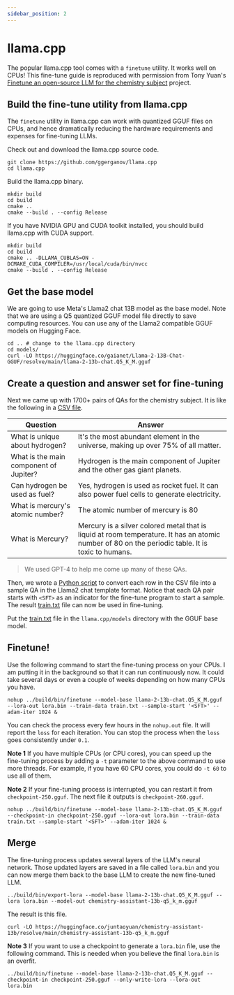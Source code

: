 ```yaml
---
sidebar_position: 2
---
```


# llama.cpp

The popular llama.cpp tool comes with a `finetune` utility. It works well on CPUs! This fine-tune guide is reproduced with 
permission from Tony Yuan's [Finetune an open-source LLM for the chemistry subject](https://github.com/YuanTony/chemistry-assistant/tree/main/fine-tune-model) project.

## Build the fine-tune utility from llama.cpp

The `finetune` utility in llama.cpp can work with quantized GGUF files on CPUs, and hence dramatically reducing the hardware requirements and expenses for fine-tuning LLMs.

Check out and download the llama.cpp source code.

```
git clone https://github.com/ggerganov/llama.cpp
cd llama.cpp
```

Build the llama.cpp binary.

```
mkdir build
cd build
cmake ..
cmake --build . --config Release
```

If you have NVIDIA GPU and CUDA toolkit installed, you should build llama.cpp with CUDA support.

```
mkdir build
cd build
cmake .. -DLLAMA_CUBLAS=ON -DCMAKE_CUDA_COMPILER=/usr/local/cuda/bin/nvcc
cmake --build . --config Release
```

## Get the base model

We are going to use Meta's Llama2 chat 13B model as the base model. Note that we are using a Q5 quantized GGUF model file directly to save computing resources. You can use any of the Llama2 compatible GGUF models on Hugging Face.

```
cd .. # change to the llama.cpp directory
cd models/
curl -LO https://huggingface.co/gaianet/Llama-2-13B-Chat-GGUF/resolve/main/llama-2-13b-chat.Q5_K_M.gguf
```

## Create a question and answer set for fine-tuning

Next we came up with 1700+ pairs of QAs for the chemistry subject. It is like the following in a [CSV file](https://raw.githubusercontent.com/YuanTony/chemistry-assistant/main/fine-tune-model/train.csv).

Question | Answer
----- | -------
What is unique about hydrogen? | It's the most abundant element in the universe, making up over 75% of all matter.
What is the main component of Jupiter? | Hydrogen is the main component of Jupiter and the other gas giant planets.
Can hydrogen be used as fuel? | Yes, hydrogen is used as rocket fuel. It can also power fuel cells to generate electricity.
What is mercury's atomic number? | The atomic number of mercury is 80
What is Mercury? | Mercury is a silver colored metal that is liquid at room temperature. It has an atomic number of 80 on the periodic table. It is toxic to humans.

> We used GPT-4 to help me come up many of these QAs.

Then, we wrote a [Python script](https://raw.githubusercontent.com/YuanTony/chemistry-assistant/main/fine-tune-model/convert.py) to convert each row in the CSV file into a sample QA in the Llama2 chat template format. Notice that each QA pair starts with `<SFT>` as an indicator for the fine-tune program to start a sample. The result [train.txt](https://raw.githubusercontent.com/YuanTony/chemistry-assistant/main/fine-tune-model/train.txt) file can now be used in fine-tuning.

Put the [train.txt](https://raw.githubusercontent.com/YuanTony/chemistry-assistant/main/fine-tune-model/train.txt) file in the `llama.cpp/models` directory with the GGUF base model.

## Finetune!

Use the following command to start the fine-tuning process on your CPUs. I am putting it in the background so that it can run continuously now.
It could take several days or even a couple of weeks depending on how many CPUs you have.

```
nohup ../build/bin/finetune --model-base llama-2-13b-chat.Q5_K_M.gguf --lora-out lora.bin --train-data train.txt --sample-start '<SFT>' --adam-iter 1024 &
```

You can check the process every few hours in the `nohup.out` file. It will report the `loss` for each iteration. You can stop the process when the `loss` goes consistently under `0.1`.

**Note 1** If you have multiple CPUs (or CPU cores), you can speed up the fine-tuning process by adding a `-t` parameter to the above command to use more threads. For example, if you have 60 CPU cores, you could do `-t 60` to use all of them.

**Note 2** If your fine-tuning process is interrupted, you can restart it from `checkpoint-250.gguf`. The next file it outputs is `checkpoint-260.gguf`.

```
nohup ../build/bin/finetune --model-base llama-2-13b-chat.Q5_K_M.gguf --checkpoint-in checkpoint-250.gguf --lora-out lora.bin --train-data train.txt --sample-start '<SFT>' --adam-iter 1024 &
```

## Merge

The fine-tuning process updates several layers of the LLM's neural network. Those updated layers are saved in a file called `lora.bin` and you can now merge them back to the base LLM to create the new fine-tuned LLM.

```
../build/bin/export-lora --model-base llama-2-13b-chat.Q5_K_M.gguf --lora lora.bin --model-out chemistry-assistant-13b-q5_k_m.gguf
```

The result is this file.

```
curl -LO https://huggingface.co/juntaoyuan/chemistry-assistant-13b/resolve/main/chemistry-assistant-13b-q5_k_m.gguf
```

**Note 3** If you want to use a checkpoint to generate a `lora.bin` file, use the following command. This is needed when you believe the final `lora.bin` is an overfit.

```
../build/bin/finetune --model-base llama-2-13b-chat.Q5_K_M.gguf --checkpoint-in checkpoint-250.gguf --only-write-lora --lora-out lora.bin
```

